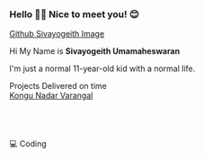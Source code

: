 ### Hello 👋🏻 Nice to meet you! 😊
<!--
**Sivayogeith/Sivayogeith** is a ✨ _special_ ✨ repository because its `README.md` (this file) appears on your GitHub profile.

Here are some ideas to get you started:

- 🔭 I’m currently working on ...
- 🌱 I’m currently learning ...
- 👯 I’m looking to collaborate on ...
- 🤔 I’m looking for help with ...
- 💬 Ask me about ...
- 📫 How to reach me: ...
- 😄 Pronouns: ...
- ⚡ Fun fact: ...
-->

<a href="https://avatars.githubusercontent.com/u/65064458?v=4" target="_blank" >Github Sivayogeith Image</a>

Hi My Name is **Sivayogeith Umamaheswaran**

I'm just a normal 11-year-old kid with a normal life. 

Projects Delivered on time <br> 
<a href="http://kongunadarvarangal.com" target="_blank">Kongu Nadar Varangal</a>
<br /><br /><br /><br /><br />
                                                  💻 Coding
